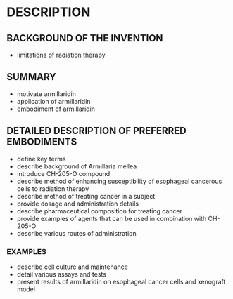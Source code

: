 # DESCRIPTION

## BACKGROUND OF THE INVENTION

- limitations of radiation therapy

## SUMMARY

- motivate armillaridin
- application of armillaridin
- embodiment of armillaridin

## DETAILED DESCRIPTION OF PREFERRED EMBODIMENTS

- define key terms
- describe background of Armillaria mellea
- introduce CH-205-O compound
- describe method of enhancing susceptibility of esophageal cancerous cells to radiation therapy
- describe method of treating cancer in a subject
- provide dosage and administration details
- describe pharmaceutical composition for treating cancer
- provide examples of agents that can be used in combination with CH-205-O
- describe various routes of administration

### EXAMPLES

- describe cell culture and maintenance
- detail various assays and tests
- present results of armillaridin on esophageal cancer cells and xenograft model


